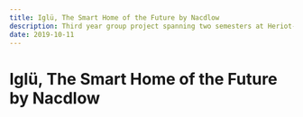 ```yaml
---
title: Iglü, The Smart Home of the Future by Nacdlow
description: Third year group project spanning two semesters at Heriot-Watt University
date: 2019-10-11
---
```


# Iglü, The Smart Home of the Future by Nacdlow
